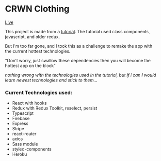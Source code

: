 # CRWN Clothing

[Live](https://codicate-crwn-clothing.herokuapp.com/)

This project is made from a [tutorial](https://www.udemy.com/course/complete-react-developer-zero-to-mastery/). The tutorial used class components, javascript, and older redux. 

But I'm too far gone, and I took this as a challenge to remake the app with the current hottest technologies.

"Don't worry, just swallow these dependencies then you will become the hottest app on the block"

_nothing wrong with the technologies used in the tutorial, but if I can I would learn newest technologies and stick to them..._

### Current Technologies used:
- React with hooks
- Redux with Redux Toolkit, reselect, persist
- Typescript
- Firebase
- Express
- Stripe
- react-router
- axios
- Sass module
- styled-components
- Heroku
